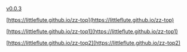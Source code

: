 
[v0.0.3](https://github.com/littleflute/zz-top2/edit/master/README.md)


[https://littleflute.github.io/zz-top](https://littleflute.github.io/zz-top)

[https://littleflute.github.io/zz-top1](https://littleflute.github.io/zz-top1)

[https://littleflute.github.io/zz-top2](https://littleflute.github.io/zz-top2)
